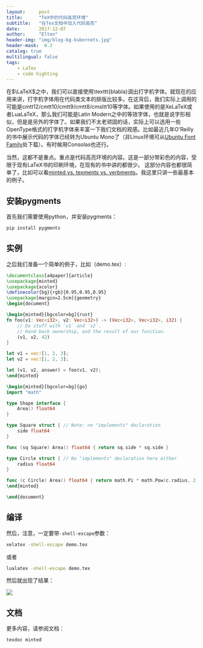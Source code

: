 ```yaml
---
layout:     post
title:      "TeX中的代码高亮环境"
subtitle:   "在Tex文档中加入代码高亮"
date:       2017-12-07
author:     "Elton"
header-img: "img/blog-bg-kubernets.jpg"
header-mask:  0.3
catalog: true
multilingual: false
tags:
    - LaTex
    - code highting
---
```


在$\LaTeX$之中，我们可以直接使用\texttt{blabla}调出打字机字体。就现在的应用来讲，打字机字体用在代码类文本的排版比较多。在这背后，我们实际上调用的可能是cmtt12/cmtt10/cmtt9/cmtt8/cmsltt10等字体。如果使用的是XeLaTeX或者LuaLaTeX，那么我们可能是Latin Modern之中的等效字体，也就是说字形相似，但是是另外的字体了。如果我们不太老顽固的话，实际上可以选用一些OpenType格式的打字机字体来丰富一下我们文档的观感。比如最近几年O'Reilly的书中展示代码的字体已经转为Ubuntu Mono了（非Linux环境可从[Ubuntu Font Family](http://link.zhihu.com/?target=http%3A//font.ubuntu.com/)处下载）。有时候用Consolas也还行。

当然，这都不是重点。重点是代码高亮环境的内容。这是一部分带彩色的内容，受限于现有LaTeX书的印刷环境，在现有的书中讲的都很少。 这部分内容也都很简单了，比如可以看[minted vs. texments vs. verbments](http://link.zhihu.com/?target=https%3A//tex.stackexchange.com/questions/102596/minted-vs-texments-vs-verbments/102940)。我这里只讲一些最基本的例子。

## 安装pygments

首先我们需要使用python，并安装pygments：

```bash
pip install pygments
```

## 实例

之后我们准备一个简单的例子，比如（demo.tex）:

```tex
\documentclass[a4paper]{article}
\usepackage{minted}
\usepackage{xcolor}
\definecolor{bg}{rgb}{0.95,0.95,0.95}
\usepackage[margin=2.5cm]{geometry}
\begin{document}

\begin{minted}[bgcolor=bg]{rust}
fn foo(v1: Vec<i32>, v2: Vec<i32>) -> (Vec<i32>, Vec<i32>, i32) {
    // Do stuff with `v1` and `v2`.
    // Hand back ownership, and the result of our function.
    (v1, v2, 42)
}

let v1 = vec![1, 2, 3];
let v2 = vec![1, 2, 3];

let (v1, v2, answer) = foo(v1, v2);
\end{minted}

\begin{minted}[bgcolor=bg]{go}
import "math"

type Shape interface {
    Area() float64
}

type Square struct { // Note: no "implements" declaration
    side float64
}

func (sq Square) Area() float64 { return sq.side * sq.side }

type Circle struct { // No "implements" declaration here either
    radius float64
}

func (c Circle) Area() float64 { return math.Pi * math.Pow(c.radius, 2) }
\end{minted}

\end{document}
```

## 编译

然后，注意，一定要带```-shell-escape```参数：

```bash
xelatex -shell-escape demo.tex
```

或者

```bash
lualatex -shell-escape demo.tex
```

然后就出现了结果：

![](https://ws1.sinaimg.cn/large/6351ee06gy1fm8hzvq1a5j20tc0match.jpg)

## 文档
更多内容，请参阅文档：

```bash
texdoc minted
```
